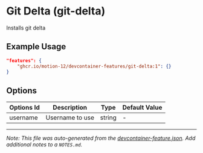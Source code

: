 
# Git Delta (git-delta)

Installs git delta

## Example Usage

```json
"features": {
    "ghcr.io/motion-12/devcontainer-features/git-delta:1": {}
}
```

## Options

| Options Id | Description | Type | Default Value |
|-----|-----|-----|-----|
| username | Username to use | string | - |



---

_Note: This file was auto-generated from the [devcontainer-feature.json](https://github.com/motion-12/devcontainer-features/blob/main/src/git-delta/devcontainer-feature.json).  Add additional notes to a `NOTES.md`._
